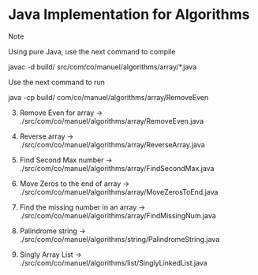 # Java Implementation for Algorithms

> [!NOTE]
> Using pure Java, use the next command to compile
>
> javac -d build/ src/com/co/manuel/algorithms/array/*.java
>
> Use the next command to run
>
> java -cp build/ com/co/manuel/algorithms/array/RemoveEven

3. Remove Even for array -> ./src/com/co/manuel/algorithms/array/RemoveEven.java
4. Reverse array -> ./src/com/co/manuel/algorithms/array/ReverseArray.java
5. Find Second Max number -> ./src/com/co/manuel/algorithms/array/FindSecondMax.java
6. Move Zeros to the end of array -> ./src/com/co/manuel/algorithms/array/MoveZerosToEnd.java
7. Find the missing number in an array -> ./src/com/co/manuel/algorithms/array/FindMissingNum.java
8. Palindrome string -> ./src/com/co/manuel/algorithms/string/PalindromeString.java

9. Singly Array List -> ./src/com/co/manuel/algorithms/list/SinglyLinkedList.java

